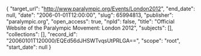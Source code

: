 {
  "target_url": "http://www.paralympic.org/Events/London2012", 
  "end_date": null, 
  "date": "2006-01-01T12:00:00", 
  "slug": 65994813, 
  "publisher": "paralympic.org", 
  "open_access": true, 
  "npld": false, 
  "title": "Official Website of the Paralympic Movement: London 2012", 
  "subjects": [], 
  "collections": [], 
  "record_id": "20060101T120000/EQEd56dJHSWTvqsUtPRLGA==", 
  "scope": "root", 
  "start_date": null
}

